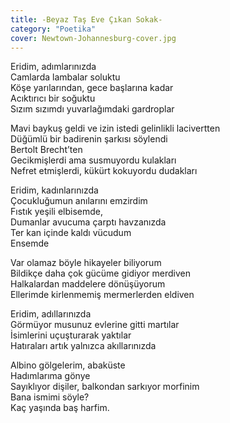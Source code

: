 ```yaml
---
title: -Beyaz Taş Eve Çıkan Sokak-
category: "Poetika"
cover: Newtown-Johannesburg-cover.jpg
---
```


Eridim, adımlarınızda<br/>
Camlarda lambalar soluktu<br/>
Köşe yarılarından, gece başlarına kadar<br/>
Acıktırıcı bir soğuktu<br/>
Sızım sızımdı yuvarlağımdaki gardroplar<br/>

Mavi baykuş geldi ve izin istedi gelinlikli lacivertten<br/>
Düğümlü bir badirenin şarkısı söylendi<br/>
Bertolt Brecht’ten<br/>
Gecikmişlerdi ama susmuyordu kulakları<br/>
Nefret etmişlerdi, kükürt kokuyordu dudakları<br/>

Eridim, kadınlarınızda<br/>
Çocukluğumun anılarını emzirdim<br/>
Fıstık yeşili elbisemde,<br/>
Dumanlar avucuma çarptı havzanızda<br/>
Ter kan içinde kaldı vücudum<br/>
Ensemde<br/>

Var olamaz böyle hikayeler biliyorum<br/>
Bildikçe daha çok gücüme gidiyor merdiven<br/>
Halkalardan maddelere dönüşüyorum<br/>
Ellerimde kirlenmemiş mermerlerden eldiven<br/>

Eridim, adıllarınızda<br/>
Görmüyor musunuz evlerine gitti martılar<br/>
İsimlerini uçuşturarak yaktılar<br/>
Hatıraları artık yalnızca akıllarınızda<br/>

Albino gölgelerim, abaküste<br/>
Hadımlarıma gönye<br/>
Sayıklıyor dişiler, balkondan sarkıyor morfinim<br/>
Bana ismimi söyle?<br/>
Kaç yaşında baş harfim.<br/>
